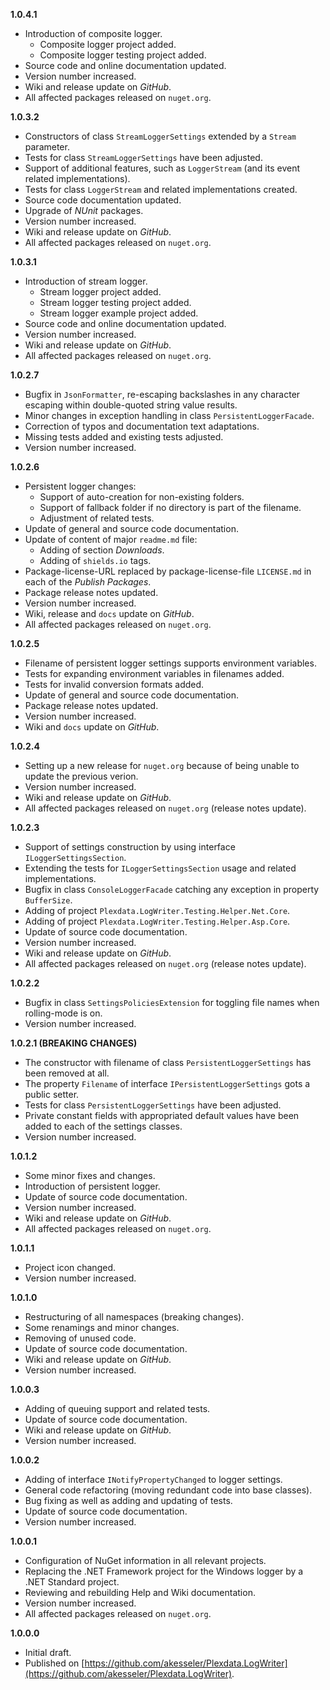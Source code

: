 
**1.0.4.1**
- Introduction of composite logger.
  - Composite logger project added.
  - Composite logger testing project added.
- Source code and online documentation updated.
- Version number increased.
- Wiki and release update on _GitHub_.
- All affected packages released on `nuget.org`.

**1.0.3.2**
- Constructors of class `StreamLoggerSettings` extended by a `Stream` parameter.
- Tests for class `StreamLoggerSettings` have been adjusted.
- Support of additional features, such as `LoggerStream` (and its event related implementations).
- Tests for class `LoggerStream` and related implementations created.
- Source code documentation updated.
- Upgrade of _NUnit_ packages.
- Version number increased.
- Wiki and release update on _GitHub_.
- All affected packages released on `nuget.org`.

**1.0.3.1**
- Introduction of stream logger.
  - Stream logger project added.
  - Stream logger testing project added.
  - Stream logger example project added.
- Source code and online documentation updated.
- Version number increased.
- Wiki and release update on _GitHub_.
- All affected packages released on `nuget.org`.

**1.0.2.7**
- Bugfix in `JsonFormatter`, re-escaping backslashes in any character escaping within double-quoted string value results.
- Minor changes in exception handling in class `PersistentLoggerFacade`.
- Correction of typos and documentation text adaptations.
- Missing tests added and existing tests adjusted.
- Version number increased.

**1.0.2.6**
- Persistent logger changes:
  - Support of auto-creation for non-existing folders.
  - Support of fallback folder if no directory is part of the filename.
  - Adjustment of related tests.
- Update of general and source code documentation.
- Update of content of major `readme.md` file:
  - Adding of section _Downloads_.
  - Adding of `shields.io` tags.
- Package-license-URL replaced by package-license-file `LICENSE.md` in each of the _Publish Packages_.
- Package release notes updated.
- Version number increased.
- Wiki, release and `docs` update on _GitHub_.
- All affected packages released on `nuget.org`.

**1.0.2.5**
- Filename of persistent logger settings supports environment variables.
- Tests for expanding environment variables in filenames added.
- Tests for invalid conversion formats added.
- Update of general and source code documentation.
- Package release notes updated.
- Version number increased.
- Wiki and `docs` update on _GitHub_.

**1.0.2.4**
- Setting up a new release for `nuget.org` because of being unable to update the previous verion.
- Version number increased.
- Wiki and release update on _GitHub_.
- All affected packages released on `nuget.org` (release notes update).

**1.0.2.3**
- Support of settings construction by using interface `ILoggerSettingsSection`.
- Extending the tests for `ILoggerSettingsSection` usage and related implementations.
- Bugfix in class `ConsoleLoggerFacade` catching any exception in property `BufferSize`.
- Adding of project `Plexdata.LogWriter.Testing.Helper.Net.Core`.
- Adding of project `Plexdata.LogWriter.Testing.Helper.Asp.Core`.
- Update of source code documentation.
- Version number increased.
- Wiki and release update on _GitHub_.
- All affected packages released on `nuget.org` (release notes update).

**1.0.2.2**
- Bugfix in class `SettingsPoliciesExtension` for toggling file names when rolling-mode is on.
- Version number increased.

**1.0.2.1 (BREAKING CHANGES)**
- The constructor with filename of class `PersistentLoggerSettings` has been removed at all.
- The property `Filename` of interface `IPersistentLoggerSettings` gots a public setter.
- Tests for class `PersistentLoggerSettings` have been adjusted.
- Private constant fields with appropriated default values have been added to each of the settings classes.
- Version number increased.

**1.0.1.2**
- Some minor fixes and changes.
- Introduction of persistent logger.
- Update of source code documentation.
- Version number increased.
- Wiki and release update on _GitHub_.
- All affected packages released on `nuget.org`.

**1.0.1.1**
- Project icon changed.
- Version number increased.

**1.0.1.0**

- Restructuring of all namespaces (breaking changes).
- Some renamings and minor changes.
- Removing of unused code.
- Update of source code documentation.
- Wiki and release update on _GitHub_.
- Version number increased.

**1.0.0.3**

- Adding of queuing support and related tests.
- Update of source code documentation.
- Wiki and release update on _GitHub_.
- Version number increased.

**1.0.0.2**

- Adding of interface `INotifyPropertyChanged` to logger settings.
- General code refactoring (moving redundant code into base classes).
- Bug fixing as well as adding and updating of tests.
- Update of source code documentation.
- Version number increased.

**1.0.0.1**

- Configuration of NuGet information in all relevant projects.
- Replacing the .NET Framework project for the Windows logger by a .NET Standard project.
- Reviewing and rebuilding Help and Wiki documentation.
- Version number increased.
- All affected packages released on `nuget.org`.

**1.0.0.0**

- Initial draft.
- Published on [https://github.com/akesseler/Plexdata.LogWriter](https://github.com/akesseler/Plexdata.LogWriter).
